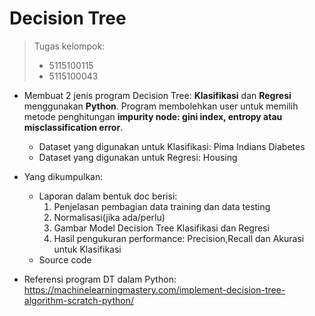# Decision Tree

> Tugas kelompok:
> * 5115100115
> * 5115100043


* Membuat 2 jenis program Decision Tree: **Klasifikasi** dan **Regresi** menggunakan **Python**. Program membolehkan user untuk memilih metode penghitungan **impurity node: gini index, entropy atau misclassification error**.
  * Dataset yang digunakan untuk Klasifikasi: Pima Indians Diabetes
  * Dataset yang digunakan untuk Regresi: Housing

* Yang dikumpulkan:
  * Laporan dalam bentuk doc berisi:
    1. Penjelasan pembagian data training dan data testing
    2. Normalisasi(jika ada/perlu)
    3. Gambar Model Decision Tree Klasifikasi dan Regresi
    4. Hasil pengukuran performance: Precision,Recall dan Akurasi untuk Klasifikasi
  * Source code

* Referensi program DT dalam Python: https://machinelearningmastery.com/implement-decision-tree-algorithm-scratch-python/